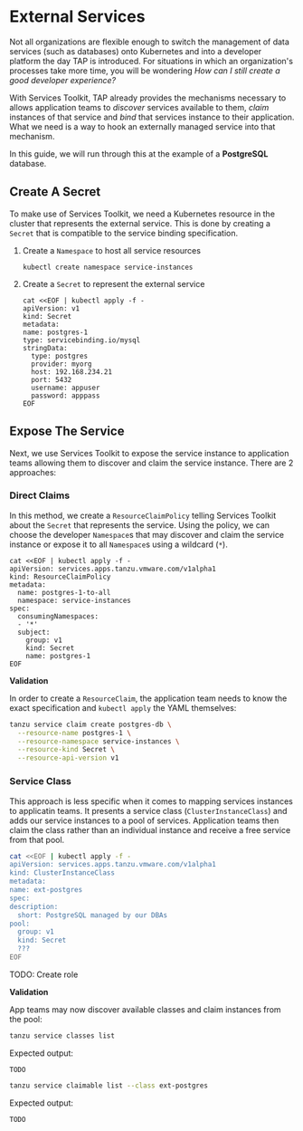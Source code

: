 # External Services

Not all organizations are flexible enough to switch the management of data services (such as databases) onto Kubernetes and into a developer platform the day TAP is introduced. For situations in which an organization's processes take more time, you will be wondering _How can I still create a good developer experience?_ 

With Services Toolkit, TAP already provides the mechanisms necessary to allows application teams to *discover* services available to them, *claim* instances of that service and *bind* that services instance to their application. What we need is a way to hook an externally managed service into that mechanism.

In this guide, we will run through this at the example of a **PostgreSQL** database.

## Create A Secret

To make use of Services Toolkit, we need a Kubernetes resource in the cluster that represents the external service. This is done by creating a `Secret` that is compatible to the service binding specification. 

1. Create a `Namespace` to host all service resources

    ```
    kubectl create namespace service-instances
    ```

2. Create a `Secret` to represent the external service

    ```
    cat <<EOF | kubectl apply -f -
    apiVersion: v1
    kind: Secret
    metadata:
    name: postgres-1
    type: servicebinding.io/mysql
    stringData:
      type: postgres
      provider: myorg
      host: 192.168.234.21
      port: 5432
      username: appuser
      password: apppass
    EOF
    ```

## Expose The Service

Next, we use Services Toolkit to expose the service instance to application teams allowing them to discover and claim the service instance. There are 2 approaches:

### Direct Claims

In this method, we create a `ResourceClaimPolicy` telling Services Toolkit about the `Secret` that represents the service. Using the policy, we can choose the developer `Namespace`s that may discover and claim the service instance or expose it to all `Namespace`s using a wildcard (`*`).

```
cat <<EOF | kubectl apply -f -
apiVersion: services.apps.tanzu.vmware.com/v1alpha1
kind: ResourceClaimPolicy
metadata:
  name: postgres-1-to-all
  namespace: service-instances
spec:
  consumingNamespaces:
  - '*'
  subject:
    group: v1
    kind: Secret
    name: postgres-1
EOF
```

**Validation**

In order to create a `ResourceClaim`, the application team needs to know the exact specification and `kubectl apply` the YAML themselves:

```bash
tanzu service claim create postgres-db \
  --resource-name postgres-1 \
  --resource-namespace service-instances \
  --resource-kind Secret \
  --resource-api-version v1
```

### Service Class

This approach is less specific when it comes to mapping services instances to applicatin teams. It presents a service class (`ClusterInstanceClass`) and adds our service instances to a pool of services. Application teams then claim the class rather than an individual instance and receive a free service from that pool.

```bash
cat <<EOF | kubectl apply -f -
apiVersion: services.apps.tanzu.vmware.com/v1alpha1
kind: ClusterInstanceClass
metadata:
name: ext-postgres
spec:
description:
  short: PostgreSQL managed by our DBAs
pool:
  group: v1
  kind: Secret
  ???
EOF
```

TODO: Create role

**Validation**

App teams may now discover available classes and claim instances from the pool:

```bash
tanzu service classes list
```
Expected output:
```
TODO
```

```bash
tanzu service claimable list --class ext-postgres
```

Expected output:
```
TODO
```